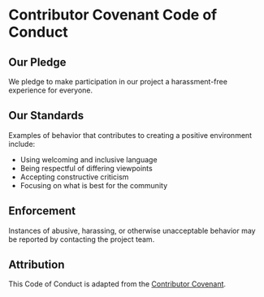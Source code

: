 # Contributor Covenant Code of Conduct

## Our Pledge
We pledge to make participation in our project a harassment-free experience for everyone.

## Our Standards
Examples of behavior that contributes to creating a positive environment include:
* Using welcoming and inclusive language
* Being respectful of differing viewpoints
* Accepting constructive criticism
* Focusing on what is best for the community

## Enforcement
Instances of abusive, harassing, or otherwise unacceptable behavior may be reported by contacting the project team.

## Attribution
This Code of Conduct is adapted from the [Contributor Covenant](https://www.contributor-covenant.org/).